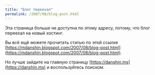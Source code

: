 ```yaml
---
title: "Блог переехал"
permalink: /2007/08/blog-post.html
---
```

Эта страница больше не доступна по этому адресу, потому, что блог переехал на новый хостинг.

Вы всё ещё можете прочитать статью по этой ссылке [https://mdanshin.blogspot.com/2007/08/blog-post.html](https://mdanshin.blogspot.com/2007/08/blog-post.html).

Но лучше зайдите на главную страницу [https://danshin.ms](https://danshin.ms) и воспользуйтесь поиском.